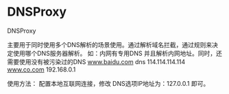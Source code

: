 # DNSProxy
DNSProxy 

主要用于同时使用多个DNS解析的场景使用。通过解析域名拦截，通过规则来决定使用哪个DNS服务器解析。
如：内网有专用DNS 并且解析内网地址。同时，还需要使用没有被污染过的DNS
    www.baidu.com  dns 114.114.114.114
    www.co.com  192.168.0.1



使用方法：
    配置本地互联网连接，修改 DNS选项IP地址为：127.0.0.1 即可。